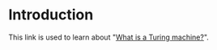 # Introduction

This link is used to learn about "[What is a Turing machine?](https://www.cl.cam.ac.uk/projects/raspberrypi/tutorials/turing-machine/one.html)".

